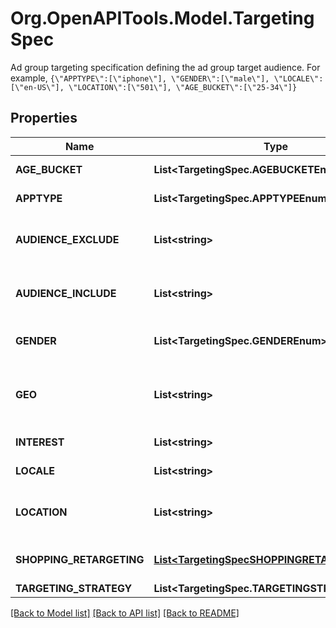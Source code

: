 # Org.OpenAPITools.Model.TargetingSpec
Ad group targeting specification defining the ad group target audience. For example, `{\"APPTYPE\":[\"iphone\"], \"GENDER\":[\"male\"], \"LOCALE\":[\"en-US\"], \"LOCATION\":[\"501\"], \"AGE_BUCKET\":[\"25-34\"]}`

## Properties

Name | Type | Description | Notes
------------ | ------------- | ------------- | -------------
**AGE_BUCKET** | **List&lt;TargetingSpec.AGEBUCKETEnum&gt;** | Age ranges. If the AGE_BUCKET field is missing, the default behavior in terms of ad delivery is that **All age buckets** will be targeted. | [optional] 
**APPTYPE** | **List&lt;TargetingSpec.APPTYPEEnum&gt;** | Allowed devices. If the APPTYPE field is missing, the default behavior in terms of ad delivery is that **All devices/apptypes** will be targeted. | [optional] 
**AUDIENCE_EXCLUDE** | **List&lt;string&gt;** | Excluded customer list IDs. Used to drive new customer acquisition goals. For example: [\&quot;2542620905475\&quot;]. Audience lists need to have at least 100 people with Pinterest accounts in them. If the AUDIENCE_EXCLUDE field is missing, the default behavior in terms of ad delivery is that **No users will be excluded**. | [optional] 
**AUDIENCE_INCLUDE** | **List&lt;string&gt;** | Targeted customer list IDs. For example: [\&quot;2542620905473\&quot;]. Audience lists need to have at least 100 people with Pinterest accounts in them Audience lists need to have at least 100 people with Pinterest accounts in them. If the AUDIENCE_INCLUDE field is missing, the default behavior in terms of ad delivery is that **All users will be included**. | [optional] 
**GENDER** | **List&lt;TargetingSpec.GENDEREnum&gt;** | Targeted genders. Values: [\&quot;unknown\&quot;,\&quot;male\&quot;,\&quot;female\&quot;]. If the GENDER field is missing, the default behavior in terms of ad delivery is that **All genders will be targeted**. | [optional] 
**GEO** | **List&lt;string&gt;** | Location region codes, e.g., \&quot;BE-VOV\&quot; (East Flanders, Belgium) For complete list, &lt;a href&#x3D;\&quot;https://help.pinterest.com/sub/helpcenter/partner/pinterest_location_targeting_codes.xlsx\&quot; target&#x3D;\&quot;_blank\&quot;&gt;click here&lt;/a&gt; or postal codes, e.g., \&quot;US-94107\&quot;. Use either region codes or postal codes but not both. At least one of LOCATION or GEO must be specified. If the GEO field is missing, then only LOCATION values will be targeted (see LOCATION field below). | [optional] 
**INTEREST** | **List&lt;string&gt;** | Array of interest object IDs. If the INTEREST field is missing, the default behavior in terms of ad delivery is that **All interests will be targeted**. | [optional] 
**LOCALE** | **List&lt;string&gt;** | 24 ISO 639-1 two letter language codes. If the LOCALE field is missing, the default behavior in terms of ad delivery is that **All languages will be targeted, only english non-sublanguage will be targeted**. | [optional] 
**LOCATION** | **List&lt;string&gt;** | 22 ISO Alpha 2 two letter country codes or US Nielsen DMA (Designated Market Area) codes (location region codes) (e.g., [\&quot;US\&quot;, \&quot;807\&quot;]). For complete list, click here. Location-Country and Location-Metro codes apply. At least one of LOCATION or GEO must be specified. If the LOCATION field is missing, then only GEO values will be targeted (see GEO field above). | [optional] 
**SHOPPING_RETARGETING** | [**List&lt;TargetingSpecSHOPPINGRETARGETING&gt;**](TargetingSpecSHOPPINGRETARGETING.md) | Array of object: lookback_window [Integer]: Number of days ago to start lookback timeframe for dynamic retargeting tag_types [Array of integer]: Event types to target for dynamic retargeting exclusion_window [Integer]: Number of days ago to stop lookback timeframe for dynamic retargeting | [optional] 
**TARGETING_STRATEGY** | **List&lt;TargetingSpec.TARGETINGSTRATEGYEnum&gt;** |  | [optional] 

[[Back to Model list]](../README.md#documentation-for-models) [[Back to API list]](../README.md#documentation-for-api-endpoints) [[Back to README]](../README.md)

